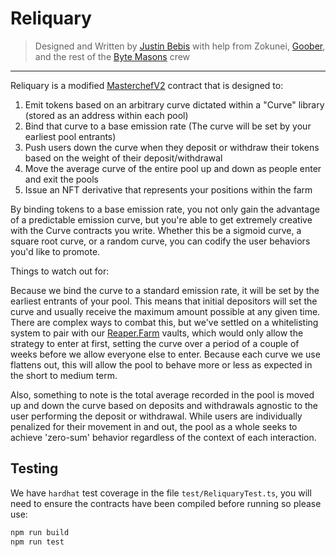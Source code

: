 # Reliquary
> Designed and Written by [Justin Bebis](https://twitter.com/0xBebis_) with help from Zokunei, [Goober](https://twitter.com/0xGoober), and the rest of the [Byte Masons](https://twitter.com/ByteMasons) crew
---
Reliquary is a modified [MasterchefV2](https://docs.sushi.com/products/masterchef-v2) contract that is designed to:
1) Emit tokens based on an arbitrary curve dictated within a "Curve" library (stored as an address within each pool)
2) Bind that curve to a base emission rate (The curve will be set by your earliest pool entrants)
3) Push users down the curve when they deposit or withdraw their tokens based on the weight of their deposit/withdrawal
4) Move the average curve of the entire pool up and down as people enter and exit the pools
5) Issue an NFT derivative that represents your positions within the farm

By binding tokens to a base emission rate, you not only gain the advantage of a predictable emission curve, but you're able
to get extremely creative with the Curve contracts you write. Whether this be a sigmoid curve, a square root curve, or a
random curve, you can codify the user behaviors you'd like to promote.

Things to watch out for:

Because we bind the curve to a standard emission rate, it will be set by the earliest entrants of your pool. This means
that initial depositors will set the curve and usually receive the maximum amount possible at any given time.
There are complex ways to combat this, but we've settled on a whitelisting system to pair with our [Reaper.Farm](https://www.reaper.farm/)
vaults, which would only allow the strategy to enter at first, setting the curve over a period of a couple of weeks
before we allow everyone else to enter. Because each curve we use flattens out, this will allow the pool to behave
more or less as expected in the short to medium term.

Also, something to note is the total average recorded in the pool is moved up and down the curve based on deposits
and withdrawals agnostic to the user performing the deposit or withdrawal. While users are individually penalized for
their movement in and out, the pool as a whole seeks to achieve 'zero-sum' behavior regardless of the context of each
interaction.


## Testing

We have `hardhat` test coverage in the file `test/ReliquaryTest.ts`, you will need to ensure the contracts have been compiled before running so please use:

```bash
npm run build
npm run test
```

